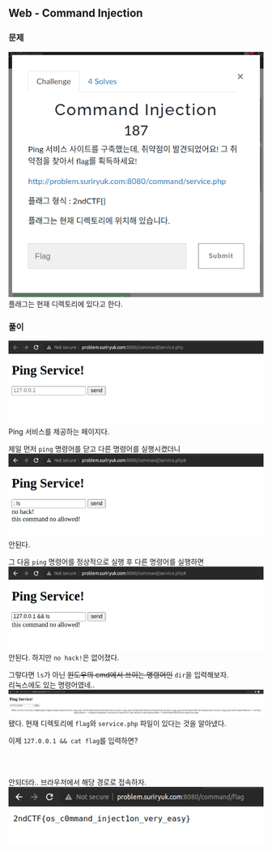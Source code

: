 ## Web - Command Injection

### 문제
![Web - Command Injection](/img/command-injection-0.png)  
플래그는 현재 디렉토리에 있다고 한다.

### 풀이
![Ping Page](/img/command-injection-1.png)  
Ping 서비스를 제공하는 페이지다.

제일 먼저 `ping` 명령어를 닫고 다른 명령어를 실행시켰더니  
![; ls](/img/command-injection-2.png)  
안된다.

그 다음 `ping` 명령어를 정상적으로 실행 후 다른 명령어를 실행하면  
![127.0.0.1 && ls](/img/command-injection-3.png)  
안된다. 하지만 `no hack!`은 없어졌다.  

그렇다면 `ls`가 아닌 ~~윈도우의 cmd에서 쓰이는 명령어인~~ `dir`을 입력해보자.  
리눅스에도 있는 명령어였네..  
![127.0.0.1 && dir](/img/command-injection-4.png)  
됐다. 현재 디렉토리에 `flag`와 `service.php` 파일이 있다는 것을 알아냈다.

이제 `127.0.0.1 && cat flag`를 입력하면?

<br/><br/>

안되더라.. 브라우저에서 해당 경로로 접속하자.  
![Open flag from Browser](/img/command-injection-5.png)  
